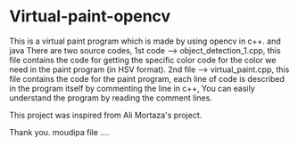# Virtual-paint-opencv
This is a virtual paint program which is made by using opencv in c++. and java 
There are two source codes, 1st code --> object_detection_1.cpp, this file contains the code for getting the specific color code for the color we need in the paint program (in HSV format). 2nd file --> virtual_paint.cpp, this file contains the code for the paint program, each line of code is described in the program itself by commenting the line in c++, You can easily understand the program by reading the comment lines.

This project was inspired from Ali Mortaza's project.

Thank you.
moudipa file ....


